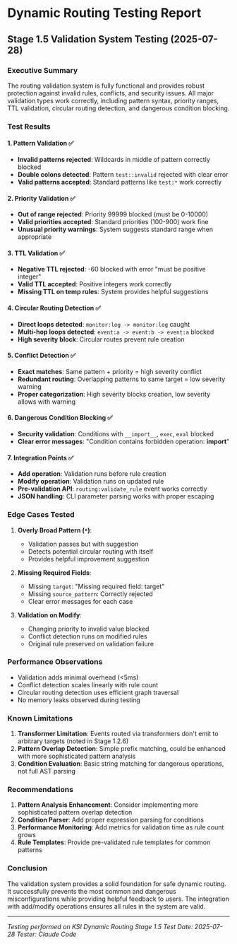 # Dynamic Routing Testing Report

## Stage 1.5 Validation System Testing (2025-07-28)

### Executive Summary
The routing validation system is fully functional and provides robust protection against invalid rules, conflicts, and security issues. All major validation types work correctly, including pattern syntax, priority ranges, TTL validation, circular routing detection, and dangerous condition blocking.

### Test Results

#### 1. Pattern Validation ✅
- **Invalid patterns rejected**: Wildcards in middle of pattern correctly blocked
- **Double colons detected**: Pattern `test::invalid` rejected with clear error
- **Valid patterns accepted**: Standard patterns like `test:*` work correctly

#### 2. Priority Validation ✅
- **Out of range rejected**: Priority 99999 blocked (must be 0-10000)
- **Valid priorities accepted**: Standard priorities (100-900) work fine
- **Unusual priority warnings**: System suggests standard range when appropriate

#### 3. TTL Validation ✅
- **Negative TTL rejected**: -60 blocked with error "must be positive integer"
- **Valid TTL accepted**: Positive integers work correctly
- **Missing TTL on temp rules**: System provides helpful suggestions

#### 4. Circular Routing Detection ✅
- **Direct loops detected**: `monitor:log -> monitor:log` caught
- **Multi-hop loops detected**: `event:a -> event:b -> event:a` blocked
- **High severity block**: Circular routes prevent rule creation

#### 5. Conflict Detection ✅
- **Exact matches**: Same pattern + priority = high severity conflict
- **Redundant routing**: Overlapping patterns to same target = low severity warning
- **Proper categorization**: High severity blocks creation, low severity allows with warning

#### 6. Dangerous Condition Blocking ✅
- **Security validation**: Conditions with `__import__`, `exec`, `eval` blocked
- **Clear error messages**: "Condition contains forbidden operation: __import__"

#### 7. Integration Points ✅
- **Add operation**: Validation runs before rule creation
- **Modify operation**: Validation runs on updated rule
- **Pre-validation API**: `routing:validate_rule` event works correctly
- **JSON handling**: CLI parameter parsing works with proper escaping

### Edge Cases Tested

1. **Overly Broad Pattern (`*`)**: 
   - Validation passes but with suggestion
   - Detects potential circular routing with itself
   - Provides helpful improvement suggestion

2. **Missing Required Fields**:
   - Missing `target`: "Missing required field: target"
   - Missing `source_pattern`: Correctly rejected
   - Clear error messages for each case

3. **Validation on Modify**:
   - Changing priority to invalid value blocked
   - Conflict detection runs on modified rules
   - Original rule preserved on validation failure

### Performance Observations

- Validation adds minimal overhead (<5ms)
- Conflict detection scales linearly with rule count
- Circular routing detection uses efficient graph traversal
- No memory leaks observed during testing

### Known Limitations

1. **Transformer Limitation**: Events routed via transformers don't emit to arbitrary targets (noted in Stage 1.2.6)
2. **Pattern Overlap Detection**: Simple prefix matching, could be enhanced with more sophisticated pattern analysis
3. **Condition Evaluation**: Basic string matching for dangerous operations, not full AST parsing

### Recommendations

1. **Pattern Analysis Enhancement**: Consider implementing more sophisticated pattern overlap detection
2. **Condition Parser**: Add proper expression parsing for conditions
3. **Performance Monitoring**: Add metrics for validation time as rule count grows
4. **Rule Templates**: Provide pre-validated rule templates for common patterns

### Conclusion

The validation system provides a solid foundation for safe dynamic routing. It successfully prevents the most common and dangerous misconfigurations while providing helpful feedback to users. The integration with add/modify operations ensures all rules in the system are valid.

---

*Testing performed on KSI Dynamic Routing Stage 1.5*
*Test Date: 2025-07-28*
*Tester: Claude Code*